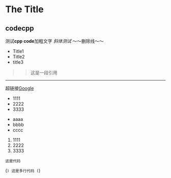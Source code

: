 
# The Title
## codecpp

测试**cpp code**加粗文字
*斜体测试*
～～删除线～～
* Title1
* Title2
* title3

>>这是一段引用

------------

超链接[Google](google.com)

- 1111
- 2222
- 3333

+ aaaa
+ bbbb
+ cccc

1. 1111
2. 2222
3. 3333


`这是代码`

(```) 这是多行代码 (```)

